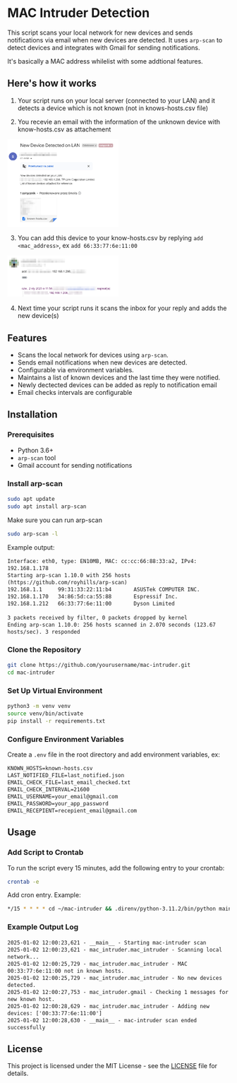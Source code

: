 # MAC Intruder Detection

This script scans your local network for new devices and sends notifications via email when new devices are detected. It uses `arp-scan` to detect devices and integrates with Gmail for sending notifications.

It's basically a MAC address whilelist with some addtional features.

## Here's how it works

1. Your script runs on your local server (connected to your LAN) and it detects a device which is not known (not in knows-hosts.csv file)

2. You recevie an email with the information of the unknown device with know-hosts.csv as attachement

<img src="docs/detected-mail.png" alt="Detected Mail" style="width:50%;">
   
3. You can add this device to your know-hosts.csv by replying `add <mac_address>`, ex `add 66:33:77:6e:11:00`

<img src="docs/reply-add.png" alt="Reply add" style="width:50%;">

4. Next time your script runs it scans the inbox for your reply and adds the new device(s)

## Features

- Scans the local network for devices using `arp-scan`.
- Sends email notifications when new devices are detected.
- Configurable via environment variables.
- Maintains a list of known devices and the last time they were notified.
- Newly dectected devices can be added as reply to notification email
- Email checks intervals are configurable

## Installation

### Prerequisites

- Python 3.6+
- `arp-scan` tool
- Gmail account for sending notifications

### Install arp-scan

```sh
sudo apt update
sudo apt install arp-scan
```

Make sure you can run arp-scan


```sh
sudo arp-scan -l
```

Example output:
```
Interface: eth0, type: EN10MB, MAC: cc:cc:66:88:33:a2, IPv4: 192.168.1.178
Starting arp-scan 1.10.0 with 256 hosts (https://github.com/royhills/arp-scan)
192.168.1.1     99:31:33:22:11:b4       ASUSTek COMPUTER INC.
192.168.1.170   34:86:5d:ca:55:88       Espressif Inc.
192.168.1.212   66:33:77:6e:11:00       Dyson Limited

3 packets received by filter, 0 packets dropped by kernel
Ending arp-scan 1.10.0: 256 hosts scanned in 2.070 seconds (123.67 hosts/sec). 3 responded
```

### Clone the Repository

```sh
git clone https://github.com/yourusername/mac-intruder.git
cd mac-intruder
```

### Set Up Virtual Environment

```sh
python3 -m venv venv
source venv/bin/activate
pip install -r requirements.txt
```

### Configure Environment Variables

Create a `.env` file in the root directory and add environment variables, ex:

```env
KNOWN_HOSTS=known-hosts.csv
LAST_NOTIFIED_FILE=last_notified.json
EMAIL_CHECK_FILE=last_email_checked.txt
EMAIL_CHECK_INTERVAL=21600
EMAIL_USERNAME=your_email@gmail.com
EMAIL_PASSWORD=your_app_password
EMAIL_RECEPIENT=recepient_email@gmail.com
```

## Usage

### Add Script to Crontab

To run the script every 15 minutes, add the following entry to your crontab:

```sh
crontab -e
```

Add cron entry. Example:
```sh
*/15 * * * * cd ~/mac-intruder && .direnv/python-3.11.2/bin/python main.py >> output.log 2>&1
```

### Example Output Log

```
2025-01-02 12:00:23,621 - __main__ - Starting mac-intruder scan
2025-01-02 12:00:23,621 - mac_intruder.mac_intruder - Scanning local network...
2025-01-02 12:00:25,729 - mac_intruder.mac_intruder - MAC 00:33:77:6e:11:00 not in known hosts.
2025-01-02 12:00:25,729 - mac_intruder.mac_intruder - No new devices detected.
2025-01-02 12:00:27,753 - mac_intruder.gmail - Checking 1 messages for new known host.
2025-01-02 12:00:28,629 - mac_intruder.mac_intruder - Adding new devices: ['00:33:77:6e:11:00']
2025-01-02 12:00:28,630 - __main__ - mac-intruder scan ended successfully
```

## License

This project is licensed under the MIT License - see the [LICENSE](LICENSE) file for details.
